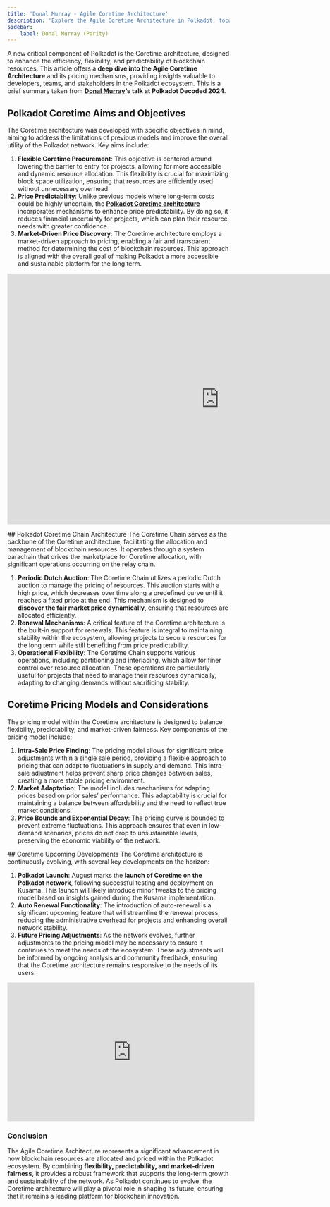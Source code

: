 ```yaml
---
title: 'Donal Murray - Agile Coretime Architecture'
description: 'Explore the Agile Coretime Architecture in Polkadot, focusing on flexible procurement, price predictability, and market-driven pricing.'
sidebar:
    label: Donal Murray (Parity)
---
```

A new critical component of Polkadot is the Coretime architecture, designed to enhance the efficiency, flexibility, and predictability of blockchain resources. This article offers a **deep dive into the Agile Coretime Architecture** and its pricing mechanisms, providing insights valuable to developers, teams, and stakeholders in the Polkadot ecosystem. This is a brief summary taken from **[Donal Murray](https://x.com/domuiri)‘s talk at Polkadot Decoded 2024**.

## Polkadot Coretime Aims and Objectives
The Coretime architecture was developed with specific objectives in mind, aiming to address the limitations of previous models and improve the overall utility of the Polkadot network. Key aims include:
1. **Flexible Coretime Procurement**: This objective is centered around lowering the barrier to entry for projects, allowing for more accessible and dynamic resource allocation. This flexibility is crucial for maximizing block space utilization, ensuring that resources are efficiently used without unnecessary overhead.
2. **Price Predictability**: Unlike previous models where long-term costs could be highly uncertain, the [**Polkadot Coretime architecture**](https://dablock.com/guides/what-is-polkadot-agile-coretime/) incorporates mechanisms to enhance price predictability. By doing so, it reduces financial uncertainty for projects, which can plan their resource needs with greater confidence.
3. **Market-Driven Price Discovery**: The Coretime architecture employs a market-driven approach to pricing, enabling a fair and transparent method for determining the cost of blockchain resources. This approach is aligned with the overall goal of making Polkadot a more accessible and sustainable platform for the long term.

<iframe allowfullscreen="allowfullscreen" frameborder="0" height="569" src="https://docs.google.com/presentation/d/e/2PACX-1vQNt5zJLQDm3yOrJcAAvl8CyNTLWBGvjIK7uA2DeMDUsFN2Il-Y0OP8YpzqsBrWCYGVzQwo0RLIAZh-/embed?start=false&loop=false&delayms=60000" width="960"></iframe>

## Polkadot Coretime Chain Architecture
The Coretime Chain serves as the backbone of the Coretime architecture, facilitating the allocation and management of blockchain resources. It operates through a system parachain that drives the marketplace for Coretime allocation, with significant operations occurring on the relay chain.
1. **Periodic Dutch Auction**: The Coretime Chain utilizes a periodic Dutch auction to manage the pricing of resources. This auction starts with a high price, which decreases over time along a predefined curve until it reaches a fixed price at the end. This mechanism is designed to **discover the fair market price dynamically**, ensuring that resources are allocated efficiently.
2. **Renewal Mechanisms**: A critical feature of the Coretime architecture is the built-in support for renewals. This feature is integral to maintaining stability within the ecosystem, allowing projects to secure resources for the long term while still benefiting from price predictability.
3. **Operational Flexibility**: The Coretime Chain supports various operations, including partitioning and interlacing, which allow for finer control over resource allocation. These operations are particularly useful for projects that need to manage their resources dynamically, adapting to changing demands without sacrificing stability.

## Coretime Pricing Models and Considerations
The pricing model within the Coretime architecture is designed to balance flexibility, predictability, and market-driven fairness. Key components of the pricing model include:

1. **Intra-Sale Price Finding**: The pricing model allows for significant price adjustments within a single sale period, providing a flexible approach to pricing that can adapt to fluctuations in supply and demand. This intra-sale adjustment helps prevent sharp price changes between sales, creating a more stable pricing environment.
2. **Market Adaptation**: The model includes mechanisms for adapting prices based on prior sales’ performance. This adaptability is crucial for maintaining a balance between affordability and the need to reflect true market conditions.
3. **Price Bounds and Exponential Decay**: The pricing curve is bounded to prevent extreme fluctuations. This approach ensures that even in low-demand scenarios, prices do not drop to unsustainable levels, preserving the economic viability of the network.

## Coretime Upcoming Developments
The Coretime architecture is continuously evolving, with several key developments on the horizon:
1. **Polkadot Launch**: August marks the **launch of Coretime on the Polkadot network**, following successful testing and deployment on Kusama. This launch will likely introduce minor tweaks to the pricing model based on insights gained during the Kusama implementation.
2. **Auto Renewal Functionality**: The introduction of auto-renewal is a significant upcoming feature that will streamline the renewal process, reducing the administrative overhead for projects and enhancing overall network stability.
3. **Future Pricing Adjustments**: As the network evolves, further adjustments to the pricing model may be necessary to ensure it continues to meet the needs of the ecosystem. These adjustments will be informed by ongoing analysis and community feedback, ensuring that the Coretime architecture remains responsive to the needs of its users.

<iframe allowfullscreen="allowfullscreen" frameborder="0" height="315" src="https://www.youtube.com/embed/gPW4QygdsTU?si=kEK6RqLK-uzC_AI0" title="YouTube video player" width="560"></iframe>

### Conclusion
The Agile Coretime Architecture represents a significant advancement in how blockchain resources are allocated and priced within the Polkadot ecosystem. By combining **flexibility, predictability, and market-driven fairness**, it provides a robust framework that supports the long-term growth and sustainability of the network. As Polkadot continues to evolve, the Coretime architecture will play a pivotal role in shaping its future, ensuring that it remains a leading platform for blockchain innovation.